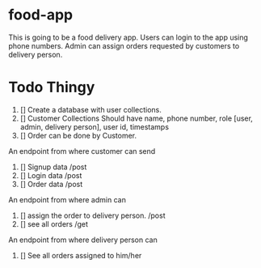 # food-app
This is going to be a food delivery app. Users can login to the app using phone numbers. 
Admin can assign orders requested by customers to delivery person. 


# Todo Thingy

1. [] Create a database with user collections.
1. [] Customer Collections Should have name, phone number, role [user, admin, delivery person], user id, timestamps
1. [] Order can be done by Customer.

An endpoint from where customer can send
1. [] Signup data /post
1. [] Login data /post
1. [] Order data /post

An endpoint from where admin can

1. [] assign the order to delivery person. /post
1. [] see all orders /get

An endpoint from where delivery person can

1. [] See all orders assigned to him/her